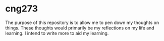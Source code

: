 # cng273
The purpose of this repository is to allow me to pen down my thoughts on things.  These thoughts would primarily be my reflections on my life and learning. I intend to write more to aid my learning. 

